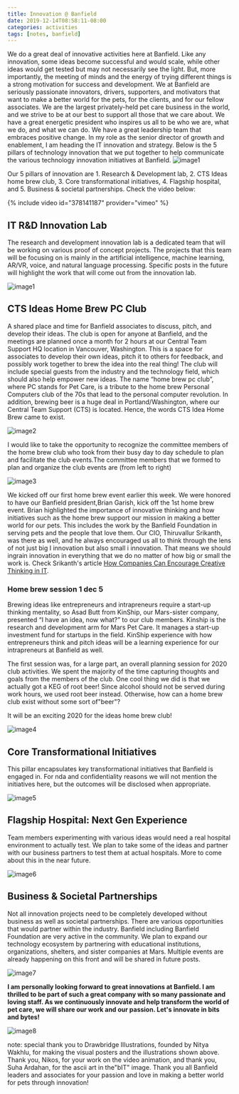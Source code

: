 ```yaml
---
title: Innovation @ Banfield
date: 2019-12-14T08:58:11-08:00
categories: activities
tags: [notes, banfield]
---
```


We do a great deal of innovative activities here at Banfield. Like any innovation, some ideas become successful and would scale, while other ideas would get tested but may not necessarily see the light. But, more importantly, the meeting of minds and the energy of trying different things is a strong motivation for success and development. We at Banfield are seriously passionate innovators, drivers, supporters, and motivators that want to make a better world for the pets, for the clients, and for our fellow associates. We are the largest privately-held pet care business in the world, and we strive to be at our best to support all those that we care about. We have a great energetic president who inspires us all to be who we are, what we do, and what we can do. We have a great leadership team that embraces positive change. In my role as the senior director of growth and enablement, I am heading the IT innovation and strategy. Below is the 5 pillars of technology innovation that we put together to help communicate the various technology innovation initiatives at Banfield.
![image1](/assets/images/events/img_0146-1.jpg)

Our 5 pillars of innovation are 1. Research & Development lab, 2. CTS Ideas home brew club, 3. Core transformational initiatives, 4. Flagship hospital, and 5. Business & societal partnerships. Check the video below:

{% include video id="378141187" provider="vimeo" %}

## IT R&D Innovation Lab

The research and development innovation lab is a dedicated team that will be working on various proof of concept projects. The projects that this team will be focusing on is mainly in the artificial intelligence, machine learning, AR/VR, voice, and natural language processing. Specific posts in the future will highlight the work that will come out from the innovation lab.

![image1](/assets/images/events/innovation-lab-1.jpg)

## CTS Ideas Home Brew PC Club

A shared place and time for Banfield associates to discuss, pitch, and develop their ideas. The club is open for anyone at Banfield, and the meetings are planned once a month for 2 hours at our Central Team Support HQ location in Vancouver, Washington. This is a space for associates to develop their own ideas, pitch it to others for feedback, and possibly work together to brew the idea into the real thing! The club will include special guests from the industry and the technology field, which should also help empower new ideas. The name “home brew pc club”, where PC stands for Pet Care, is a tribute to the home brew Personal Computers club of the 70s that lead to the personal computer revolution. In addition, brewing beer is a huge deal in Portland/Washington, where our Central Team Support (CTS) is located. Hence, the words CTS Idea Home Brew came to exist.

![image2](/assets/images/events/img_0114.jpg)

I would like to take the opportunity to recognize the committee members of the home brew club who took from their busy day to day schedule to plan and facilitate the club events.The committee members that we formed to plan and organize the club events are (from left to right) 

![image3](/assets/images/events/home-brew-club-1.jpg)

We kicked off our first home brew event earlier this week. We were honored to have our Banfield president,Brian Garish, kick off the 1st home brew event. Brian highlighted the importance of innovative thinking and how initiatives such as the home brew support our mission in making a better world for our pets. This includes the work by the Banfield Foundation in serving pets and the people that love them. Our CIO, Thiruvallur Srikanth, was there as well, and he always encouraged us all to think through the lens of not just big I innovation but also small i innovation. That means we should ingrain innovation in everything that we do no matter of how big or small the work is. Check Srikanth's article <a href="https://www.linkedin.com/pulse/how-companies-can-encourage-creative-thinking-thiruvallur-srikanth/" target="_blank" rel="noreferrer noopener">How Companies Can Encourage Creative Thinking in IT</a>.

### Home brew session 1 dec 5  

Brewing ideas like entrepreneurs and intrapreneurs require a start-up thinking mentality, so Asad Butt from KinShip, our Mars-sister company, presented “I have an idea, now what?” to our club members. Kinship is the research and development arm for Mars Pet Care. It manages a start-up investment fund for startups in the field. KinShip experience with how entrepreneurs think and pitch ideas will be a learning experience for our intrapreneurs at Banfield as well.

The first session was, for a large part, an overall planning session for 2020 club activities. We spent the majority of the time capturing thoughts and goals from the members of the club. One cool thing we did is that we actually got a KEG of root beer! Since alcohol should not be served during work hours, we used root beer instead. Otherwise, how can a home brew club exist without some sort of"beer"?

It will be an exciting 2020 for the ideas home brew club!

![image4](/assets/images/events/img_6808.jpg)

## Core Transformational Initiatives

This pillar encapsulates key transformational initiatives that Banfield is engaged in. For nda and confidentiality reasons we will not mention the initiatives here, but the outcomes will be disclosed when appropriate.

![image5](/assets/images/events/core-trans-initiatives-1.jpg)

## Flagship Hospital: Next Gen Experience

Team members experimenting with various ideas would need a real hospital environment to actually test. We plan to take some of the ideas and partner with our business partners to test them at actual hospitals. More to come about this in the near future.

![image6](/assets/images/events/next-gen-experience-1.jpg)

## Business & Societal Partnerships

Not all innovation projects need to be completely developed without business as well as societal partnerships. There are various opportunities that would partner within the industry. Banfield including Banfield Foundation are very active in the community. We plan to expand our technology ecosystem by partnering with educational institutions, organizations, shelters, and sister companies at Mars. Multiple events are already happening on this front and will be shared in future posts.

![image7](/assets/images/events/bus-and-soc-partnerships-1.jpg)

**I am personally looking forward to great innovations at Banfield. I am thrilled to be part of such a great company with so many passionate and loving staff. As we continuously innovate and help transform the world of pet care, we will share our work and our passion. Let's innovate in bits and bytes!**  

![image8](/assets/images/events/img_0283.jpg)

note: special thank you to Drawbridge Illustrations, founded by Nitya Wakhlu, for making the visual posters and the illustrations shown above. Thank you, Nikos, for your work on the video animation, and thank you, Suha Ardahan, for the ascii art in the"bIT" image. Thank you all Banfield leaders and associates for your passion and love in making a better world for pets through innovation!
